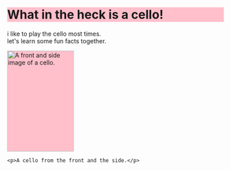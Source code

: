 
<!DOCTYPE html>
<html>
<body>

<h1 style="background-color: pink">What in the heck is a cello!</h1>
<p>i like to play the cello most times. <br> let's learn some fun facts together.</p>


<img src="https://upload.wikimedia.org/wikipedia/commons/5/5f/Cello_front_side.png"
        class=center 
        alt="A front and side image of a cello." 
        width="155" height="235" 
        style="background-color: pink">

    <p>A cello from the front and the side.</p>

</body>
</html>


